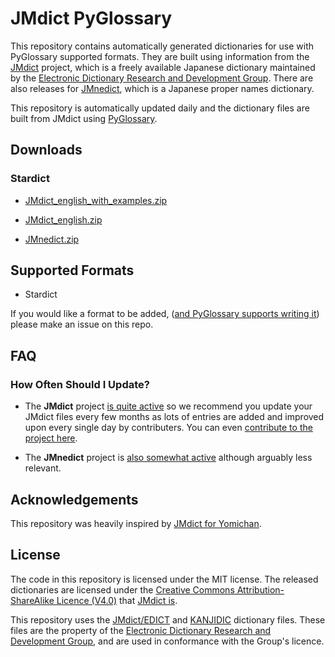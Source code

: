 # JMdict PyGlossary

This repository contains automatically generated dictionaries for use with PyGlossary supported formats. They are built using information from the [JMdict](https://www.edrdg.org/wiki/index.php/JMdict-EDICT_Dictionary_Project) project, which is a freely available Japanese dictionary maintained by the [Electronic Dictionary Research and Development Group](http://www.edrdg.org/). There are also releases for [JMnedict](https://www.edrdg.org/enamdict/enamdict_doc.html), which is a Japanese proper names dictionary.

This repository is automatically updated daily and the dictionary files are built from JMdict using [PyGlossary](https://github.com/ilius/pyglossary).

## Downloads

### Stardict

- [JMdict_english_with_examples.zip](https://github.com/kuuuube/jmdict-pyglossary/releases/latest/download/JMdict_english_with_examples_stardict.zip)

- [JMdict_english.zip](https://github.com/kuuuube/jmdict-pyglossary/releases/latest/download/JMdict_english_stardict.zip)

- [JMnedict.zip](https://github.com/kuuuube/jmdict-pyglossary/releases/latest/download/JMnedict_stardict.zip)

## Supported Formats

- Stardict

If you would like a format to be added, ([and PyGlossary supports writing it](https://github.com/ilius/pyglossary?tab=readme-ov-file#supported-formats)) please make an issue on this repo.

## FAQ

### How Often Should I Update?

- The **JMdict** project [is quite active](https://www.edrdg.org/jmwsgi/updates.py?svc=jmdict&i=1) so we recommend you update your JMdict files every few months as lots of entries are added and improved upon every single day by contributers. You can even [contribute to the project here](https://www.edrdg.org/jmwsgi/edhelpq.py?svc=jmdict&sid=).

- The **JMnedict** project is [also somewhat active](https://www.edrdg.org/jmwsgi/updates.py?svc=jmdict&i=1) although arguably less relevant.

## Acknowledgements

This repository was heavily inspired by [JMdict for Yomichan](https://github.com/yomidevs/jmdict-yomitan).

## License

The code in this repository is licensed under the MIT license. The released dictionaries are licensed under the [Creative Commons Attribution-ShareAlike Licence (V4.0)](https://creativecommons.org/licenses/by-sa/4.0/) that [JMdict is](https://www.edrdg.org/edrdg/licence.html).

This repository uses the [JMdict/EDICT](https://www.edrdg.org/wiki/index.php/JMdict-EDICT_Dictionary_Project) and [KANJIDIC](https://www.edrdg.org/wiki/index.php/KANJIDIC_Project) dictionary files. These files are the property of the [Electronic Dictionary Research and Development Group](https://www.edrdg.org/), and are used in conformance with the Group's licence.

